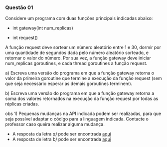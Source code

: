 ### Questão 01

Considere um programa com duas funções principais indicadas abaixo:

* int gateway(int num_replicas)

* int request()

A função request deve sortear um número aleatório entre 1 e 30, dormir por uma quantidade de segundos dada pelo número aleatório sorteado, e retornar o valor do número. Por sua vez, a função gateway deve iniciar num_replicas goroutines, e cada thread goroutines a função request. 

a) Escreva uma versão do programa em que a função gateway retorna o valor da primeira goroutine que termine a execução da função request (sem que seja necessário esperar as demais goroutines terminem).

b) Escreva uma versão do programa em que a função gateway retorna a soma dos valores retornados na execução da função request por todas as réplicas criadas.

obs 1) Pequenas mudanças na API indicada podem ser realizadas, para que seja possível adaptar o código para a linguagem indicada. Contacte o professor caso queira realizar alguma mudança.

* A resposta da letra _a)_ pode ser encontrada [aqui](https://github.com/dalesEwerton/PC-Lista1/blob/master/Lista2/1/1a/questao1a.go)
* A resposta de letra _b)_ pode ser encontrada [aqui](https://github.com/dalesEwerton/PC-Lista1/blob/master/Lista2/1/2a/questao1b.go)